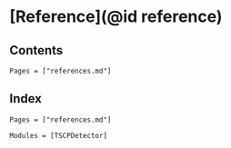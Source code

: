 # [Reference](@id reference)

## Contents

```@contents
Pages = ["references.md"]
```

## Index

```@index
Pages = ["references.md"]
```

```@autodocs
Modules = [TSCPDetector]
```